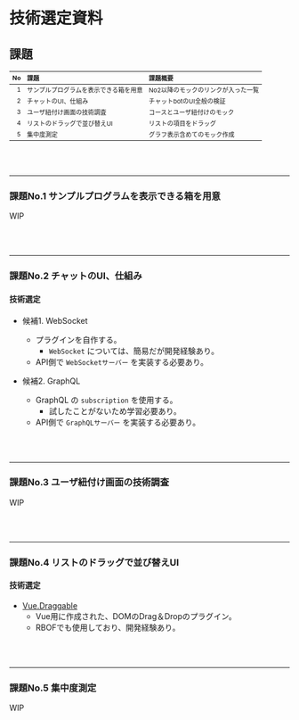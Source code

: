 # 技術選定資料

<style>
table {
  font-size: 11px;
}
tr td {
  white-space: nowrap;
}
</style>

## 課題

|   No | 課題                                   | 課題概要                            |
| ---: | :------------------------------------- | :---------------------------------- |
|    1 | サンプルプログラムを表示できる箱を用意 | No2以降のモックのリンクが入った一覧 |
|    2 | チャットのUI、仕組み                   | チャットbotのUI全般の検証           |
|    3 | ユーザ紐付け画面の技術調査             | コースとユーザ紐付けのモック        |
|    4 | リストのドラッグで並び替えUI           | リストの項目をドラッグ              |
|    5 | 集中度測定                             | グラフ表示含めてのモック作成        |


<br><br>
<hr>

### 課題No.1 サンプルプログラムを表示できる箱を用意

WIP


<br><br>
<hr>

### 課題No.2 チャットのUI、仕組み

#### 技術選定

- 候補1. WebSocket
  + プラグインを自作する。
    * `WebSocket` については、簡易だが開発経験あり。
  + API側で `WebSocketサーバー` を実装する必要あり。

- 候補2. GraphQL
  + GraphQL の `subscription` を使用する。
    * 試したことがないため学習必要あり。
  + API側で `GraphQLサーバー` を実装する必要あり。


<br><br>
<hr>

### 課題No.3 ユーザ紐付け画面の技術調査

WIP


<br><br>
<hr>

### 課題No.4 リストのドラッグで並び替えUI

#### 技術選定

- [Vue.Draggable](https://github.com/SortableJS/Vue.Draggable)
  + Vue用に作成された、DOMのDrag＆Dropのプラグイン。
  + RBOFでも使用しており、開発経験あり。


<br><br>
<hr>

### 課題No.5 集中度測定

WIP


<br><br>

